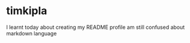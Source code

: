 # timkipla
I learnt today about creating my README profile am still confused about markdown language
